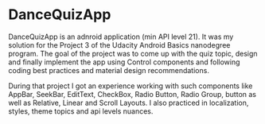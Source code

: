 # DanceQuizApp

DanceQuizApp is an adnroid application (min API level 21).
It was my solution for the Project 3 of the Udacity Android Basics nanodegree program.
The goal of the project was to come up with the quiz topic, design and finally implement the app using Control components and following coding best practices and material design recommendations.

During that project I got an experience working with such components like AppBar, SeekBar, EditText, CheckBox, Radio Button, Radio Group, button as well as Relative, Linear and Scroll Layouts.
I also practiced in localization, styles, theme topics and api levels nuances.

